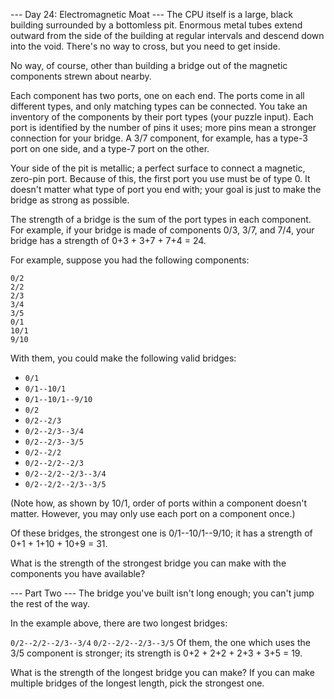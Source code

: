 --- Day 24: Electromagnetic Moat ---
The CPU itself is a large, black building surrounded by a bottomless pit. Enormous metal tubes extend outward from the side of the building at regular intervals and descend down into the void. There's no way to cross, but you need to get inside.

No way, of course, other than building a bridge out of the magnetic components strewn about nearby.

Each component has two ports, one on each end. The ports come in all different types, and only matching types can be connected. You take an inventory of the components by their port types (your puzzle input). Each port is identified by the number of pins it uses; more pins mean a stronger connection for your bridge. A 3/7 component, for example, has a type-3 port on one side, and a type-7 port on the other.

Your side of the pit is metallic; a perfect surface to connect a magnetic, zero-pin port. Because of this, the first port you use must be of type 0. It doesn't matter what type of port you end with; your goal is just to make the bridge as strong as possible.

The strength of a bridge is the sum of the port types in each component. For example, if your bridge is made of components 0/3, 3/7, and 7/4, your bridge has a strength of 0+3 + 3+7 + 7+4 = 24.

For example, suppose you had the following components:
```
0/2
2/2
2/3
3/4
3/5
0/1
10/1
9/10
```

With them, you could make the following valid bridges:

- `0/1`
- `0/1--10/1`
- `0/1--10/1--9/10`
- `0/2`
- `0/2--2/3`
- `0/2--2/3--3/4`
- `0/2--2/3--3/5`
- `0/2--2/2`
- `0/2--2/2--2/3`
- `0/2--2/2--2/3--3/4`
- `0/2--2/2--2/3--3/5`

(Note how, as shown by 10/1, order of ports within a component doesn't matter. However, you may only use each port on a component once.)

Of these bridges, the strongest one is 0/1--10/1--9/10; it has a strength of 0+1 + 1+10 + 10+9 = 31.

What is the strength of the strongest bridge you can make with the components you have available?

--- Part Two ---
The bridge you've built isn't long enough; you can't jump the rest of the way.

In the example above, there are two longest bridges:

`0/2--2/2--2/3--3/4`
`0/2--2/2--2/3--3/5`
Of them, the one which uses the 3/5 component is stronger; its strength is 0+2 + 2+2 + 2+3 + 3+5 = 19.

What is the strength of the longest bridge you can make? If you can make multiple bridges of the longest length, pick the strongest one.
